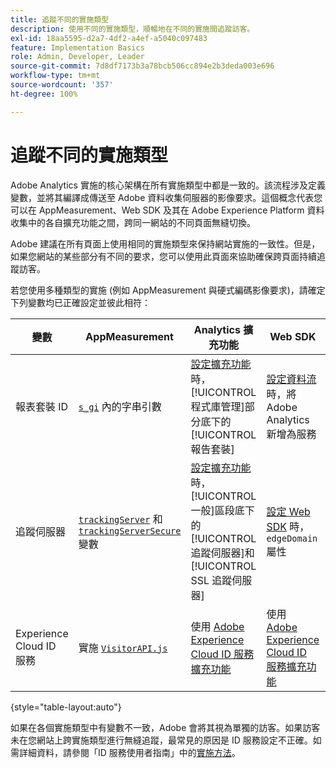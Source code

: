 ```yaml
---
title: 追蹤不同的實施類型
description: 使用不同的實施類型，順暢地在不同的實施間追蹤訪客。
exl-id: 18aa5595-d2a7-4df2-a4ef-a5040c097483
feature: Implementation Basics
role: Admin, Developer, Leader
source-git-commit: 7d8df7173b3a78bcb506cc894e2b3deda003e696
workflow-type: tm+mt
source-wordcount: '357'
ht-degree: 100%

---
```


# 追蹤不同的實施類型

Adobe Analytics 實施的核心架構在所有實施類型中都是一致的。該流程涉及定義變數，並將其編譯成傳送至 Adobe 資料收集伺服器的影像要求。這個概念代表您可以在 AppMeasurement、Web SDK 及其在 Adobe Experience Platform 資料收集中的各自擴充功能之間，跨同一網站的不同頁面無縫切換。

Adobe 建議在所有頁面上使用相同的實施類型來保持網站實施的一致性。但是，如果您網站的某些部分有不同的要求，您可以使用此頁面來協助確保跨頁面持續追蹤訪客。

若您使用多種類型的實施 (例如 AppMeasurement 與硬式編碼影像要求)，請確定下列變數均已正確設定並彼此相符：

| 變數 | AppMeasurement | Analytics 擴充功能 | Web SDK | 網頁 SDK 擴充功能 | 硬式編碼影像要求 |
| --- | --- | --- | --- | --- | --- |
| 報表套裝 ID | [`s_gi`](../vars/functions/s-gi.md) 內的字串引數 | [設定擴充功能](https://experienceleague.adobe.com/docs/experience-platform/tags/extensions/client/analytics/overview.html?lang=zh-Hant)時，[!UICONTROL 程式庫管理]部分底下的[!UICONTROL 報告套裝] | [設定資料流](https://experienceleague.adobe.com/docs/experience-platform/edge/datastreams/configure.html?lang=zh-Hant)時，將 Adobe Analytics 新增為服務 | [設定資料流](https://experienceleague.adobe.com/docs/experience-platform/edge/datastreams/configure.html?lang=zh-Hant)時，將 Adobe Analytics 新增為服務 | URL `pathname` 的一部分 (`/b/ss/` 之後) |
| 追蹤伺服器 | [`trackingServer`](../vars/config-vars/trackingserver.md) 和 [`trackingServerSecure`](../vars/config-vars/trackingserversecure.md) 變數 | [設定擴充功能](https://experienceleague.adobe.com/docs/experience-platform/tags/extensions/client/analytics/overview.html?lang=zh-Hant)時，[!UICONTROL 一般]區段底下的[!UICONTROL 追蹤伺服器]和 [!UICONTROL SSL 追蹤伺服器] | [設定 Web SDK](https://experienceleague.adobe.com/docs/experience-platform/edge/fundamentals/configuring-the-sdk.html?lang=zh-Hant) 時，`edgeDomain` 屬性 | [設定擴充功能](https://experienceleague.adobe.com/docs/experience-platform/edge/extension/web-sdk-extension-configuration.html?lang=zh-Hant)時，[!UICONTROL Edge 網域] | 影像的 `hostname` 請求 URL |
| Experience Cloud ID 服務 | 實施 [`VisitorAPI.js`](https://experienceleague.adobe.com/docs/id-service/using/implementation/setup-analytics.html?lang=zh-Hant) | 使用 [Adobe Experience Cloud ID 服務擴充功能](https://experienceleague.adobe.com/docs/experience-platform/tags/extensions/client/id-service/overview.html?lang=zh-Hant) | 使用 [Adobe Experience Cloud ID 服務擴充功能](https://experienceleague.adobe.com/docs/experience-platform/tags/extensions/client/id-service/overview.html?lang=zh-Hant) | 使用 [Adobe Experience Cloud ID 服務擴充功能](https://experienceleague.adobe.com/docs/experience-platform/tags/extensions/client/id-service/overview.html?lang=zh-Hant) | [單獨呼叫 ID 服務伺服器](https://experienceleague.adobe.com/docs/id-service/using/implementation/direct-integration.html?lang=zh-Hant)以取得所需的 ID |

{style="table-layout:auto"}

如果在各個實施類型中有變數不一致，Adobe 會將其視為單獨的訪客。如果訪客未在您網站上跨實施類型進行無縫追蹤，最常見的原因是 ID 服務設定不正確。如需詳細資料，請參閱「ID 服務使用者指南」中的[實施方法](https://experienceleague.adobe.com/docs/id-service/using/implementation/implementation-methods.html?lang=zh-Hant)。
